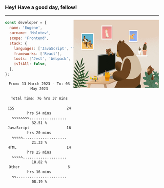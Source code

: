 ### Hey! Have a good day, fellow!
---
<img align='right' alt='GIF' vertical-align='center' src='./src/giphy.gif' width='280px' height='222px'/>

```javascript
const developer = {
  name: 'Eugene',
  surname: 'Molotov',
  scope: 'Frontend',
  stack: {
    languages: ['JavaScript', 'TypeScript'],
    frameworks: ['React'],
    tools: ['Jest', 'Webpack', 'Sass'],
    isItAll: false,
  },
};
```

<div align="center">
<!--START_SECTION:waka-->

```text
From: 13 March 2023 - To: 03 May 2023

Total Time: 76 hrs 37 mins

CSS                        24 hrs 54 mins  ✎✎✎✎✎✎✎✎.................   32.51 %
JavaScript                 16 hrs 20 mins  ✎✎✎✎✎....................   21.33 %
HTML                       14 hrs 25 mins  ✎✎✎✎✎....................   18.82 %
Other                      6 hrs 16 mins   ✎✎.......................   08.19 %
```

<!--END_SECTION:waka-->

